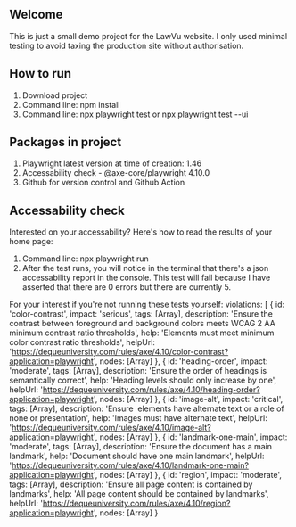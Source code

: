 ## Welcome
This is just a small demo project for the LawVu website. I only used minimal testing to avoid taxing the production site without authorisation.

## How to run
1. Download project
2. Command line: npm install
3. Command line: npx playwright test or npx playwright test --ui

## Packages in project
1. Playwright latest version at time of creation: 1.46
2. Accessability check - @axe-core/playwright 4.10.0
3. Github for version control and Github Action

## Accessability check
Interested on your accessability? Here's how to read the results of your home page:
1. Command line: npx playwright run
2. After the test runs, you will notice in the terminal that there's a json accessability report in the console. This test will fail because I have asserted that there are 0 errors but there are currently 5.

For your interest if you're not running these tests yourself:
    violations: [
    {
      id: 'color-contrast',
      impact: 'serious',
      tags: [Array],
      description: 'Ensure the contrast between foreground and background colors meets WCAG 2 AA minimum contrast ratio thresholds',
      help: 'Elements must meet minimum color contrast ratio thresholds',
      helpUrl: 'https://dequeuniversity.com/rules/axe/4.10/color-contrast?application=playwright',
      nodes: [Array]
    },
    {
      id: 'heading-order',
      impact: 'moderate',
      tags: [Array],
      description: 'Ensure the order of headings is semantically correct',
      help: 'Heading levels should only increase by one',
      helpUrl: 'https://dequeuniversity.com/rules/axe/4.10/heading-order?application=playwright',
      nodes: [Array]
    },
    {
      id: 'image-alt',
      impact: 'critical',
      tags: [Array],
      description: 'Ensure <img> elements have alternate text or a role of none or presentation',
      help: 'Images must have alternate text',
      helpUrl: 'https://dequeuniversity.com/rules/axe/4.10/image-alt?application=playwright',
      nodes: [Array]
    },
    {
      id: 'landmark-one-main',
      impact: 'moderate',
      tags: [Array],
      description: 'Ensure the document has a main landmark',
      help: 'Document should have one main landmark',
      helpUrl: 'https://dequeuniversity.com/rules/axe/4.10/landmark-one-main?application=playwright',
      nodes: [Array]
    },
    {
      id: 'region',
      impact: 'moderate',
      tags: [Array],
      description: 'Ensure all page content is contained by landmarks',
      help: 'All page content should be contained by landmarks',
      helpUrl: 'https://dequeuniversity.com/rules/axe/4.10/region?application=playwright',
      nodes: [Array]
    }
